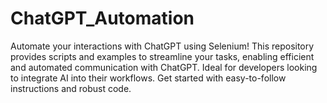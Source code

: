 # ChatGPT_Automation
Automate your interactions with ChatGPT using Selenium! This repository provides scripts and examples to streamline your tasks, enabling efficient and automated communication with ChatGPT. Ideal for developers looking to integrate AI into their workflows. Get started with easy-to-follow instructions and robust code.
